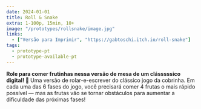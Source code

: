 ```yaml
---
date: 2024-01-01
title: Roll & Snake
extra: 1-100p, 15min, 10+
image: "/prototypes/rollsnake/image.jpg"
links:
  - ["Versão para Imprimir", "https://gabtoschi.itch.io/roll-snake"]
tags:
  - prototype-pt
  - prototype-available-pt
---
```


**Role para comer frutinhas nessa versão de mesa de um clásssssico digital! 🐍** Uma versão de rolar-e-escrever do clássico jogo da cobrinha. Em cada uma das 6 fases do jogo, você precisará comer 4 frutas o mais rápido possível — mas as frutas vão se tornar obstáculos para aumentar a dificuldade das próximas fases!